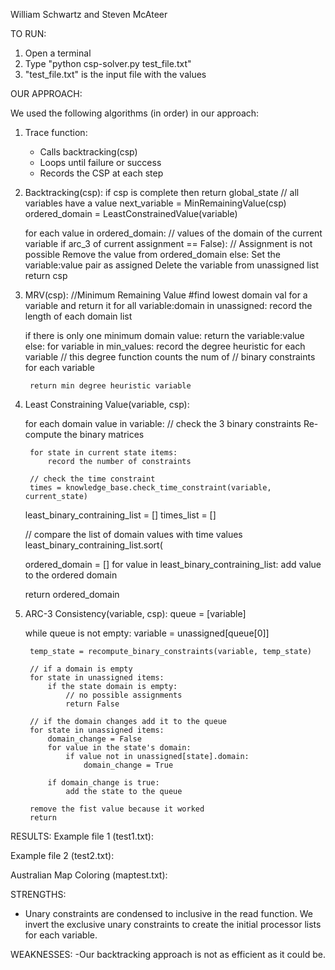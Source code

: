 William Schwartz and Steven McAteer

TO RUN:
1. Open a terminal
2. Type "python csp-solver.py test_file.txt"
3. "test_file.txt" is the input file with the values

OUR APPROACH:

We used the following algorithms (in order) in our approach:

1. Trace function:
    - Calls backtracking(csp)
    - Loops until failure or success
    - Records the CSP at each step

2. Backtracking(csp):
    if csp is complete then return global_state // all variables have a value
    next_variable = MinRemainingValue(csp)
    ordered_domain = LeastConstrainedValue(variable)

    for each value in ordered_domain: // values of the domain of the current variable
        if arc_3 of current assignment == False):
            // Assignment is not possible
            Remove the value from ordered_domain
        else:
            Set the variable:value pair as assigned
            Delete the variable from unassigned list
            return csp

3. MRV(csp): //Minimum Remaining Value
    #find lowest domain val for a variable and return it
    for all variable:domain in unassigned:
        record the length of each domain list

    if there is only one minimum domain value:
        return the variable:value
    else:
        for variable in min_values:
            record the degree heuristic for each variable
            // this degree function counts the num of
            // binary constraints for each variable

        return min degree heuristic variable


4. Least Constraining Value(variable, csp):

    for each domain value in variable:
        // check the 3 binary constraints
        Re-compute the binary matrices

        for state in current state items:
            record the number of constraints

        // check the time constraint
        times = knowledge_base.check_time_constraint(variable, current_state)

    least_binary_contraining_list = []
    times_list = []

    // compare the list of domain values with time values
    least_binary_contraining_list.sort(

    ordered_domain = []
    for value in least_binary_contraining_list:
        add value to the ordered domain

    return ordered_domain


5. ARC-3 Consistency(variable, csp):
    queue = [variable]

    while queue is not empty:
        variable = unassigned[queue[0]]

        temp_state = recompute_binary_constraints(variable, temp_state)

        // if a domain is empty
        for state in unassigned items:
            if the state domain is empty:
                // no possible assignments
                return False

        // if the domain changes add it to the queue
        for state in unassigned items:
            domain_change = False
            for value in the state's domain:
                if value not in unassigned[state].domain:
                    domain_change = True

            if domain_change is true:
                add the state to the queue

        remove the fist value because it worked
        return


RESULTS:
Example file 1 (test1.txt):

Example file 2 (test2.txt):

Australian Map Coloring (maptest.txt):


STRENGTHS:
- Unary constraints are condensed to inclusive in the read function. We
invert the exclusive unary constraints to create the initial processor lists
for each variable.

WEAKNESSES:
-Our backtracking approach is not as efficient as it could be.
